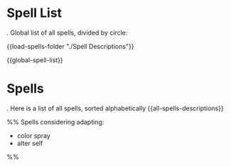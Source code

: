 # Spell List
. Global list of all spells, divided by circle:

{{load-spells-folder "./Spell Descriptions"}}

{{global-spell-list}}

# Spells
. Here is a list of all spells, sorted alphabetically
{{all-spells-descriptions}}

%%
Spells considering adapting:
- color spray
- alter self

%%
